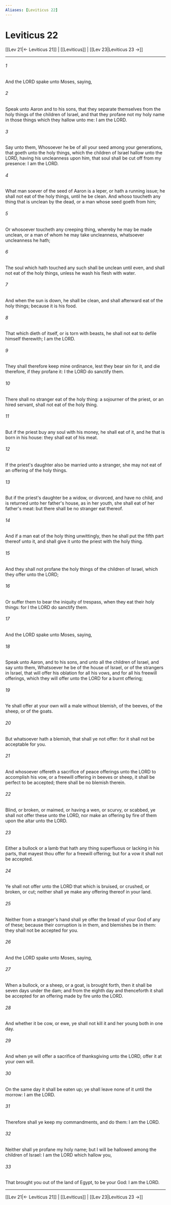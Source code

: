 ```yaml
---
Aliases: [Leviticus 22]
---
```

# Leviticus 22

[[Lev 21|← Leviticus 21]] | [[Leviticus]] | [[Lev 23|Leviticus 23 →]]
***



###### 1 
And the LORD spake unto Moses, saying, 

###### 2 
Speak unto Aaron and to his sons, that they separate themselves from the holy things of the children of Israel, and that they profane not my holy name in those things which they hallow unto me: I am the LORD. 

###### 3 
Say unto them, Whosoever he be of all your seed among your generations, that goeth unto the holy things, which the children of Israel hallow unto the LORD, having his uncleanness upon him, that soul shall be cut off from my presence: I am the LORD. 

###### 4 
What man soever of the seed of Aaron is a leper, or hath a running issue; he shall not eat of the holy things, until he be clean. And whoso toucheth any thing that is unclean by the dead, or a man whose seed goeth from him; 

###### 5 
Or whosoever toucheth any creeping thing, whereby he may be made unclean, or a man of whom he may take uncleanness, whatsoever uncleanness he hath; 

###### 6 
The soul which hath touched any such shall be unclean until even, and shall not eat of the holy things, unless he wash his flesh with water. 

###### 7 
And when the sun is down, he shall be clean, and shall afterward eat of the holy things; because it is his food. 

###### 8 
That which dieth of itself, or is torn with beasts, he shall not eat to defile himself therewith; I am the LORD. 

###### 9 
They shall therefore keep mine ordinance, lest they bear sin for it, and die therefore, if they profane it: I the LORD do sanctify them. 

###### 10 
There shall no stranger eat of the holy thing: a sojourner of the priest, or an hired servant, shall not eat of the holy thing. 

###### 11 
But if the priest buy any soul with his money, he shall eat of it, and he that is born in his house: they shall eat of his meat. 

###### 12 
If the priest's daughter also be married unto a stranger, she may not eat of an offering of the holy things. 

###### 13 
But if the priest's daughter be a widow, or divorced, and have no child, and is returned unto her father's house, as in her youth, she shall eat of her father's meat: but there shall be no stranger eat thereof. 

###### 14 
And if a man eat of the holy thing unwittingly, then he shall put the fifth part thereof unto it, and shall give it unto the priest with the holy thing. 

###### 15 
And they shall not profane the holy things of the children of Israel, which they offer unto the LORD; 

###### 16 
Or suffer them to bear the iniquity of trespass, when they eat their holy things: for I the LORD do sanctify them. 

###### 17 
And the LORD spake unto Moses, saying, 

###### 18 
Speak unto Aaron, and to his sons, and unto all the children of Israel, and say unto them, Whatsoever he be of the house of Israel, or of the strangers in Israel, that will offer his oblation for all his vows, and for all his freewill offerings, which they will offer unto the LORD for a burnt offering; 

###### 19 
Ye shall offer at your own will a male without blemish, of the beeves, of the sheep, or of the goats. 

###### 20 
But whatsoever hath a blemish, that shall ye not offer: for it shall not be acceptable for you. 

###### 21 
And whosoever offereth a sacrifice of peace offerings unto the LORD to accomplish his vow, or a freewill offering in beeves or sheep, it shall be perfect to be accepted; there shall be no blemish therein. 

###### 22 
Blind, or broken, or maimed, or having a wen, or scurvy, or scabbed, ye shall not offer these unto the LORD, nor make an offering by fire of them upon the altar unto the LORD. 

###### 23 
Either a bullock or a lamb that hath any thing superfluous or lacking in his parts, that mayest thou offer for a freewill offering; but for a vow it shall not be accepted. 

###### 24 
Ye shall not offer unto the LORD that which is bruised, or crushed, or broken, or cut; neither shall ye make any offering thereof in your land. 

###### 25 
Neither from a stranger's hand shall ye offer the bread of your God of any of these; because their corruption is in them, and blemishes be in them: they shall not be accepted for you. 

###### 26 
And the LORD spake unto Moses, saying, 

###### 27 
When a bullock, or a sheep, or a goat, is brought forth, then it shall be seven days under the dam; and from the eighth day and thenceforth it shall be accepted for an offering made by fire unto the LORD. 

###### 28 
And whether it be cow, or ewe, ye shall not kill it and her young both in one day. 

###### 29 
And when ye will offer a sacrifice of thanksgiving unto the LORD, offer it at your own will. 

###### 30 
On the same day it shall be eaten up; ye shall leave none of it until the morrow: I am the LORD. 

###### 31 
Therefore shall ye keep my commandments, and do them: I am the LORD. 

###### 32 
Neither shall ye profane my holy name; but I will be hallowed among the children of Israel: I am the LORD which hallow you, 

###### 33 
That brought you out of the land of Egypt, to be your God: I am the LORD.

***
[[Lev 21|← Leviticus 21]] | [[Leviticus]] | [[Lev 23|Leviticus 23 →]]
